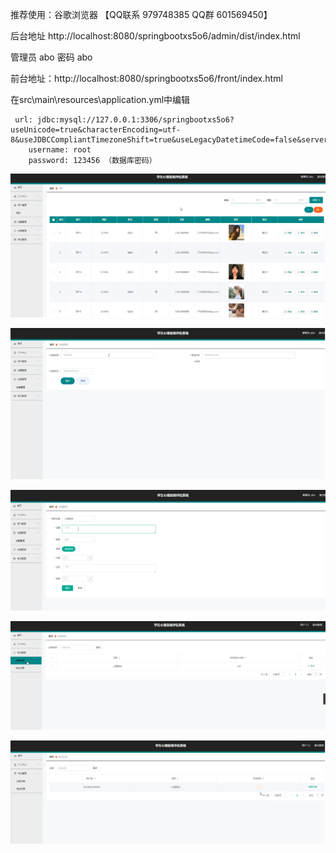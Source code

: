 推荐使用：谷歌浏览器 【QQ联系 979748385 QQ群 601569450】

后台地址
http://localhost:8080/springbootxs5o6/admin/dist/index.html

管理员  abo 密码 abo


前台地址：http://localhost:8080/springbootxs5o6/front/index.html



在src\main\resources\application.yml中编辑
											
	 url: jdbc:mysql://127.0.0.1:3306/springbootxs5o6?useUnicode=true&characterEncoding=utf-8&useJDBCCompliantTimezoneShift=true&useLegacyDatetimeCode=false&serverTimezone=UTC
	    username: root
	    password: 123456 （数据库密码）

![输入图片说明](fc5f201bb2807c0d5329ae1d8c536bf.png)

![输入图片说明](99fe498d6e67dde62b44b3d650adf85.png)

![输入图片说明](45d819004db8966f9f1d1ce0f6eb5d3.png)

![输入图片说明](d45b6da3b927800291f4f3ffc4ac1d9.png)

![输入图片说明](69dc5be687f85533f9a47420b923402.png)